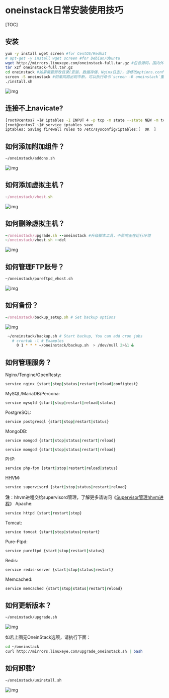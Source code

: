 # oneinstack日常安装使用技巧

[TOC]
## 安装

```sh
yum -y install wget screen #for CentOS/Redhat
# apt-get -y install wget screen #for Debian/Ubuntu
wget http://mirrors.linuxeye.com/oneinstack-full.tar.gz #包含源码，国内外均可下载
tar xzf oneinstack-full.tar.gz
cd oneinstack #如果需要修改目录(安装、数据存储、Nginx日志)，请修改options.conf文件
screen -S oneinstack #如果网路出现中断，可以执行命令`screen -R oneinstack`重新连接安装窗口
./install.sh
```

![img](oneinstack日常安装使用技巧.assets/5495094-977ffe6cf10196f1.webp)

## 连接不上navicate?

```sh
[root@centos7 ~]# iptables -I INPUT 4 -p tcp -m state --state NEW -m tcp --dport 3306 -j ACCEPT
[root@centos7 ~]# service iptables save
iptables: Saving firewall rules to /etc/sysconfig/iptables:[  OK  ]
```

## 如何添加附加组件？

```bash
~/oneinstack/addons.sh
```

![img](oneinstack日常安装使用技巧.assets/5495094-af4d9c9d3683ca1a.webp)

## 如何添加虚拟主机？

```jsx
~/oneinstack/vhost.sh
```

![img](oneinstack日常安装使用技巧.assets/5495094-da959c4660852bef.webp)

## 如何删除虚拟主机？

```ruby
~/oneinstack/upgrade.sh --oneinstack #升级脚本工具，不影响正在运行环境
~/oneinstack/vhost.sh --del
```

![img](oneinstack日常安装使用技巧.assets/5495094-92a76116a28f39b7.webp)

## 如何管理FTP账号？

```bash
~/oneinstack/pureftpd_vhost.sh
```

![img](oneinstack日常安装使用技巧.assets/5495094-abb67755d26b0a72.webp)

## 如何备份？

```ruby
~/oneinstack/backup_setup.sh # Set backup options 
```

![img](oneinstack日常安装使用技巧.assets/5495094-b4aaa6df2d158e22.webp)

```bash
 ~/oneinstack/backup.sh # Start backup, You can add cron jobs
   # crontab -l # Examples 
     0 1 * * * ~/oneinstack/backup.sh  > /dev/null 2>&1 &
```

## 如何管理服务？

Nginx/Tengine/OpenResty:

```bash
service nginx {start|stop|status|restart|reload|configtest}
```

MySQL/MariaDB/Percona:

```bash
service mysqld {start|stop|restart|reload|status}
```

PostgreSQL:

```bash
service postgresql {start|stop|restart|status}
```

MongoDB:

```bash
service mongod {start|stop|status|restart|reload}
```

```bash
service mongod {start|stop|status|restart|reload}
```

PHP:

```bash
service php-fpm {start|stop|restart|reload|status}
```

HHVM:

```bash
service supervisord {start|stop|status|restart|reload}
```

**注**：hhvm进程交给supervisord管理，了解更多请访问《[Supervisor管理hhvm进程](https://blog.linuxeye.com/408.html)》
 Apache:

```bash
service httpd {start|restart|stop}
```

Tomcat:

```bash
service tomcat {start|stop|status|restart}
```

Pure-Ftpd:

```bash
service pureftpd {start|stop|restart|status}
```

Redis:

```bash
service redis-server {start|stop|status|restart}
```

Memcached:

```bash
service memcached {start|stop|status|restart|reload}
```

## 如何更新版本？

```bash
~/oneinstack/upgrade.sh
```

![img](oneinstack日常安装使用技巧.assets/5495094-778d90b61bc4baa3.webp)

如若上图无OneinStack选项，请执行下面：

```bash
cd ~/oneinstack
curl http://mirrors.linuxeye.com/upgrade_oneinstack.sh | bash
```

## 如何卸载?

```bash
~/oneinstack/uninstall.sh
```

![img](oneinstack日常安装使用技巧.assets/5495094-c87a191a56168487.webp)